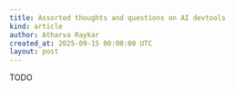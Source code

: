 ```yaml
---
title: Assorted thoughts and questions on AI devtools
kind: article
author: Atharva Raykar
created_at: 2025-09-15 00:00:00 UTC
layout: post
---
```

TODO
